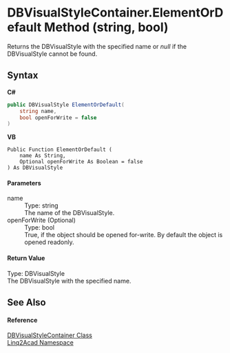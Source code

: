 # DBVisualStyleContainer.ElementOrDefault Method (string, bool)
 

Returns the DBVisualStyle with the specified name or <i>null</i> if the DBVisualStyle cannot be found.

## Syntax

**C#**<br />
``` C#
public DBVisualStyle ElementOrDefault(
	string name,
	bool openForWrite = false
)
```

**VB**<br />
``` VB
Public Function ElementOrDefault ( 
	name As String,
	Optional openForWrite As Boolean = false
) As DBVisualStyle
```


#### Parameters
<dl><dt>name</dt><dd>Type: string<br />The name of the DBVisualStyle.</dd><dt>openForWrite (Optional)</dt><dd>Type: bool<br />True, if the object should be opened for-write. By default the object is opened readonly.</dd></dl>

#### Return Value
Type: DBVisualStyle<br />The DBVisualStyle with the specified name.

## See Also


#### Reference
<a href="T_Linq2Acad_DBVisualStyleContainer.md">DBVisualStyleContainer Class</a><br /><a href="N_Linq2Acad.md">Linq2Acad Namespace</a><br />
